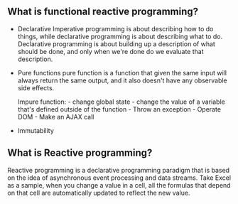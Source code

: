 
## What is functional reactive programming?
- Declarative
    Imperative programming is about describing how to do things, while declarative programming is about describing what to do.
    Declarative programming is about building up a description of what should be done, and only when we're done do we evaluate that description.

- Pure functions
    pure function is a function that given the same input will always return the same output, and it also doesn't have any observable side effects.

    Impure function: 
        - change global state
        - change the value of a variable that's defined outside of the function
        - Throw an exception
        - Operate DOM
        - Make an AJAX call 


- Immutability


## What is Reactive programming? 
Reactive programming is a declarative programming paradigm that is based on the idea of asynchronous event processing and data streams.
Take Excel as a sample, when you change a value in a cell, all the formulas that depend on that cell are automatically updated to reflect the new value.
